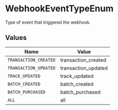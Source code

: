 # WebhookEventTypeEnum

Type of event that triggered the webhook.


## Values

| Name                  | Value                 |
| --------------------- | --------------------- |
| `TRANSACTION_CREATED` | transaction_created   |
| `TRANSACTION_UPDATED` | transaction_updated   |
| `TRACK_UPDATED`       | track_updated         |
| `BATCH_CREATED`       | batch_created         |
| `BATCH_PURCHASED`     | batch_purchased       |
| `ALL`                 | all                   |